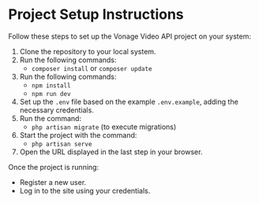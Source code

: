 # Project Setup Instructions

Follow these steps to set up the Vonage Video API project on your system:

1. Clone the repository to your local system.
2. Run the following commands:
   - `composer install` or `composer update`
3. Run the following commands:
   - `npm install`
   - `npm run dev`
4. Set up the `.env` file based on the example `.env.example`, adding the necessary credentials.
5. Run the command:
   - `php artisan migrate` (to execute migrations)
6. Start the project with the command:
   - `php artisan serve`
7. Open the URL displayed in the last step in your browser.

Once the project is running:
- Register a new user.
- Log in to the site using your credentials.
